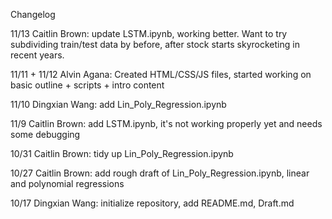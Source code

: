 Changelog

11/13 Caitlin Brown: update LSTM.ipynb, working better. Want to try subdividing train/test data by before, after stock starts skyrocketing in recent years.

11/11 + 11/12
Alvin Agana: Created HTML/CSS/JS files, started working on basic outline + scripts + intro content

11/10
Dingxian Wang: add Lin_Poly_Regression.ipynb

11/9
Caitlin Brown: add LSTM.ipynb, it's not working properly yet and needs some debugging

10/31
Caitlin Brown: tidy up Lin_Poly_Regression.ipynb

10/27
Caitlin Brown: add rough draft of Lin_Poly_Regression.ipynb, linear and polynomial regressions

10/17
Dingxian Wang: initialize repository, add README.md, Draft.md
